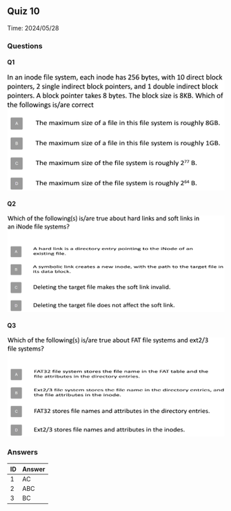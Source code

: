 ## Quiz 10

Time: 2024/05/28

### Questions

#### Q1

![q10-1](img/240528/q10-1.png)

#### Q2

![q10-2](img/240528/q10-2.png)

#### Q3

![q10-3](img/240528/q10-3.png)

### Answers

| ID   | Answer |
| ---- | ------ |
| 1    | AC     |
| 2    | ABC    |
| 3    | BC     |

